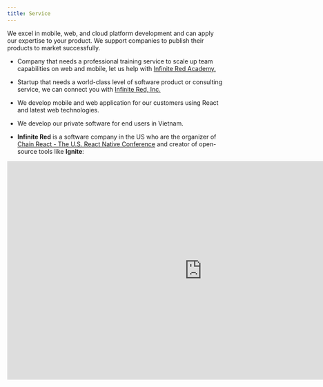 ```yaml
---
title: Service
---
```


We excel in mobile, web, and cloud platform development and can apply our expertise to your product. We support companies to publish their products to market successfully.

- Company that needs a professional training service to scale up team capabilities on web and mobile, let us help with [Infinite Red Academy.](/infinitered-academy/)

- Startup that needs a world-class level of software product or consulting service, we can connect you with [Infinite Red, Inc.](https://infinite.red)

- We develop mobile and web application for our customers using React and latest web technologies.
- We develop our private software for end users in Vietnam.
- **Infinite Red** is a software company in the US who are the organizer of [Chain React - The U.S. React Native Conference](https://infinite.red/ChainReactConf) and creator of open-source tools like **Ignite**:

<iframe width="901" height="507" src="https://www.youtube.com/embed/9l5_af3ryXw" frameborder="0" allow="autoplay; encrypted-media" allowfullscreen></iframe>
